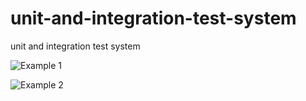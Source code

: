 # unit-and-integration-test-system
unit and integration test system

![Example 1](https://github.com/Natanielsr/unit-and-integration-test-system/main/example1.JPG)

![Example 2](https://github.com/Natanielsr/unit-and-integration-test-system/main/example2.JPG)


